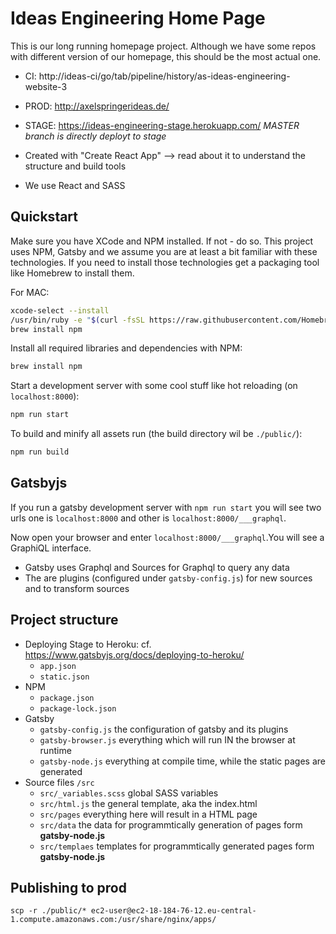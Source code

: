 # Ideas Engineering Home Page

This is our long running homepage project. Although we have some repos with different version of our homepage, this should be the most actual one.

* CI: http://ideas-ci/go/tab/pipeline/history/as-ideas-engineering-website-3
* PROD: http://axelspringerideas.de/ 
* STAGE: https://ideas-engineering-stage.herokuapp.com/ _*MASTER branch is directly deployt to stage*_

* Created with "Create React App" --> read about it to understand the structure and build tools
* We use React and SASS

## Quickstart

Make sure you have XCode and NPM installed. If not - do so. This project uses NPM, Gatsby and we assume you are at least a bit familiar with these technologies. If you need to install those technologies get a packaging tool like Homebrew to install them.

For MAC:
```bash
xcode-select --install
/usr/bin/ruby -e "$(curl -fsSL https://raw.githubusercontent.com/Homebrew/install/master/install)"
brew install npm
```

Install all required libraries and dependencies with NPM:

```bash
brew install npm
```

Start a development server with some cool stuff like hot reloading (on ``localhost:8000``):

```bash
npm run start
```

To build and minify all assets run (the build directory wil be ``./public/``):

```bash
npm run build
```

## Gatsbyjs

If you run a gatsby development server with ``npm run start`` you will see two urls one is ``localhost:8000``
and other is ``localhost:8000/___graphql``.

Now open your browser and enter ``localhost:8000/___graphql``.You will see a GraphiQL interface.


* Gatsby uses Graphql and Sources for Graphql to query any data
* The are plugins (configured under ``gatsby-config.js``) for new sources and to transform sources

## Project structure

* Deploying Stage to Heroku: cf. https://www.gatsbyjs.org/docs/deploying-to-heroku/
    * ``app.json``
    * ``static.json``
* NPM 
    * ``package.json``
    * ``package-lock.json``
* Gatsby
    * ``gatsby-config.js`` the configuration of gatsby and its plugins
    * ``gatsby-browser.js`` everything which will run IN the browser at runtime
    * ``gatsby-node.js`` everything at compile time, while the static pages are generated
* Source files ``/src``
    * ``src/_variables.scss`` global SASS variables
    * ``src/html.js`` the general template, aka the index.html
    * ``src/pages`` everything here will result in a HTML page
    * ``src/data`` the data for  programmtically generation of pages form **gatsby-node.js**
    * ``src/templaes`` templates for programmtically generated pages form **gatsby-node.js**


## Publishing to prod
```
scp -r ./public/* ec2-user@ec2-18-184-76-12.eu-central-1.compute.amazonaws.com:/usr/share/nginx/apps/
```
